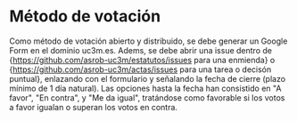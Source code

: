 # Método de votación

Como método de votación abierto y distribuido, se debe generar un Google Form en el dominio uc3m.es.
Adems, se debe abrir una issue dentro de {https://github.com/asrob-uc3m/estatutos/issues para una enmienda} o {https://github.com/asrob-uc3m/actas/issues para una tarea o decisón puntual}, enlazando con el formulario y señalando la fecha de cierre (plazo mínimo de 1 día natural).
Las opciones hasta la fecha han consistido en "A favor", "En contra", y "Me da igual", tratándose como favorable si los votos a favor igualan o superan los votos en contra.
